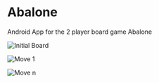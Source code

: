 # Abalone
Android App for the 2 player board game Abalone

![Initial Board](https://cloud.githubusercontent.com/assets/4346757/22822425/5743fedc-ef34-11e6-82e1-9724e7a5ea5f.png)

![Move 1](https://cloud.githubusercontent.com/assets/4346757/22822426/57443c1c-ef34-11e6-804a-0e3a3399af91.png)

![Move n](https://cloud.githubusercontent.com/assets/4346757/22822427/5753f88c-ef34-11e6-8b31-91f86fd4a40f.png)
